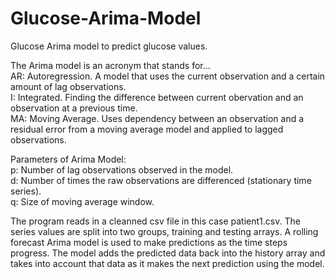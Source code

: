 # Glucose-Arima-Model
Glucose Arima model to predict glucose values.


The Arima model is an acronym that stands for...<br/>
AR: Autoregression. A model that uses the current observation and a certain amount of lag observations.<br/>
I: Integrated. Finding the difference between current obervation and an observation at a previous time.<br/>
MA: Moving Average. Uses dependency between an observation and a residual error from a moving average model and applied to lagged observations.

Parameters of Arima Model:<br/>
p: Number of lag observations observed in the model.<br/>
d: Number of times the raw observations are differenced (stationary time series).<br/>
q: Size of moving average window.

The program reads in a cleanned csv file in this case patient1.csv. The series values are split into two groups, training and testing arrays. A rolling forecast Arima model is used to make predictions as the time steps progress. The model adds the predicted data back into the history array and takes into account that data as it makes the next prediction using the model. 
